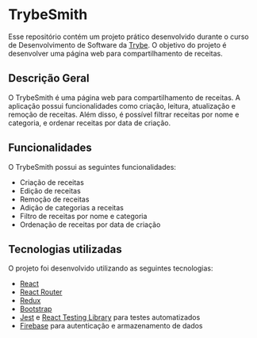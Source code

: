 # TrybeSmith

Esse repositório contém um projeto prático desenvolvido durante o curso de Desenvolvimento de Software da [Trybe](https://www.betrybe.com/). O objetivo do projeto é desenvolver uma página web para compartilhamento de receitas.

## Descrição Geral

O TrybeSmith é uma página web para compartilhamento de receitas. A aplicação possui funcionalidades como criação, leitura, atualização e remoção de receitas. Além disso, é possível filtrar receitas por nome e categoria, e ordenar receitas por data de criação.

## Funcionalidades

O TrybeSmith possui as seguintes funcionalidades:

- Criação de receitas
- Edição de receitas
- Remoção de receitas
- Adição de categorias a receitas
- Filtro de receitas por nome e categoria
- Ordenação de receitas por data de criação

## Tecnologias utilizadas

O projeto foi desenvolvido utilizando as seguintes tecnologias:

- [React](https://reactjs.org/)
- [React Router](https://reactrouter.com/)
- [Redux](https://redux.js.org/)
- [Bootstrap](https://getbootstrap.com/)
- [Jest](https://jestjs.io/) e [React Testing Library](https://testing-library.com/docs/react-testing-library/intro/) para testes automatizados
- [Firebase](https://firebase.google.com/) para autenticação e armazenamento de dados

